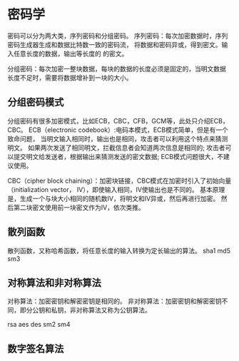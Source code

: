# 密码学
密码可以分为两大类，序列密码和分组密码。
序列密码：每次加密数据时，序列密码生成器生成和数据比特数一致的密码流，
		  将数据和密码异或，得到密文。输入任意长度的数据，输出等长度的
		  的密文。

分组密码：每次加密一整块数据，每块的数据的长度必须是固定的，当明文数据
		  长度不足时，需要将数据增补到一块的大小。

## 分组密码模式
分组密码有很多加密模式，比如ECB，CBC，CFB，GCM等，此处只介绍ECB，CBC。
ECB（electronic codebook）:电码本模式，ECB模式简单，但是有一个致命问题，
当明文输入相同时，输出也是相同，攻击者可以利用这个特点来猜测明文。
如果两次发送了相同明文，拦截信息者会知道两次信息是相同的;
攻击者可以提交明文给发送者，根据输出来猜测发送的密文数据;
ECB模式问题很大，不建议使用。

CBC（cipher block chaining）：加密块链接，CBC模式在加密时引入了初始向量
（initialization vector， IV），即使输入相同，IV使输出也是不同的。
基本原理是，生成一个与块大小相同的随机数IV，将明文和IV异或，然后再进行加密。
然后第二块密文使用前一块密文作为IV，依次类推。


## 散列函数
散列函数，又称哈希函数，将任意长度的输入转换为定长输出的算法。
sha1
md5
sm3

## 对称算法和非对称算法
对称算法：加密密钥和解密密钥是相同的。
非对称算法：加密密钥和解密密钥不同，即分公钥和私钥，非对称算法又称为公钥算法。

rsa aes des
sm2 sm4

## 数字签名算法


